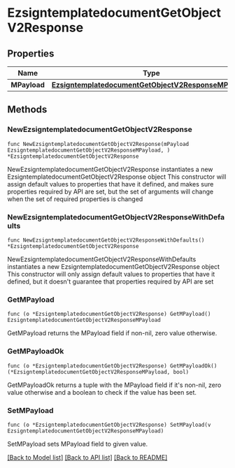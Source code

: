 # EzsigntemplatedocumentGetObjectV2Response

## Properties

Name | Type | Description | Notes
------------ | ------------- | ------------- | -------------
**MPayload** | [**EzsigntemplatedocumentGetObjectV2ResponseMPayload**](EzsigntemplatedocumentGetObjectV2ResponseMPayload.md) |  | 

## Methods

### NewEzsigntemplatedocumentGetObjectV2Response

`func NewEzsigntemplatedocumentGetObjectV2Response(mPayload EzsigntemplatedocumentGetObjectV2ResponseMPayload, ) *EzsigntemplatedocumentGetObjectV2Response`

NewEzsigntemplatedocumentGetObjectV2Response instantiates a new EzsigntemplatedocumentGetObjectV2Response object
This constructor will assign default values to properties that have it defined,
and makes sure properties required by API are set, but the set of arguments
will change when the set of required properties is changed

### NewEzsigntemplatedocumentGetObjectV2ResponseWithDefaults

`func NewEzsigntemplatedocumentGetObjectV2ResponseWithDefaults() *EzsigntemplatedocumentGetObjectV2Response`

NewEzsigntemplatedocumentGetObjectV2ResponseWithDefaults instantiates a new EzsigntemplatedocumentGetObjectV2Response object
This constructor will only assign default values to properties that have it defined,
but it doesn't guarantee that properties required by API are set

### GetMPayload

`func (o *EzsigntemplatedocumentGetObjectV2Response) GetMPayload() EzsigntemplatedocumentGetObjectV2ResponseMPayload`

GetMPayload returns the MPayload field if non-nil, zero value otherwise.

### GetMPayloadOk

`func (o *EzsigntemplatedocumentGetObjectV2Response) GetMPayloadOk() (*EzsigntemplatedocumentGetObjectV2ResponseMPayload, bool)`

GetMPayloadOk returns a tuple with the MPayload field if it's non-nil, zero value otherwise
and a boolean to check if the value has been set.

### SetMPayload

`func (o *EzsigntemplatedocumentGetObjectV2Response) SetMPayload(v EzsigntemplatedocumentGetObjectV2ResponseMPayload)`

SetMPayload sets MPayload field to given value.



[[Back to Model list]](../README.md#documentation-for-models) [[Back to API list]](../README.md#documentation-for-api-endpoints) [[Back to README]](../README.md)


